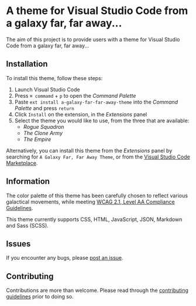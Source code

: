 # A theme for Visual Studio Code from a galaxy far, far away...

The aim of this project is to provide users with a theme for Visual Studio Code from a galaxy far, far away...

## Installation

To install this theme, follow these steps:

1. Launch Visual Studio Code
2. Press `⌘ commamd` + `p` to open the _Command Palette_
3. Paste `ext install a-galaxy-far-far-away-theme` into the _Command Palette_ and press `return`
4. Click `Install` on the extension, in the _Extensions_ panel
5. Select the theme you would like to use, from the three that are available:
   - _Rogue Squadron_
   - _The Clone Army_
   - _The Empire_

Alternatively, you can install this theme from the _Extensions_ panel by searching for
`A Galaxy Far, Far Away Theme`, or from the [Visual Studio Code Marketplace](https://marketplace.visualstudio.com/items?itemName=DanMad.a-galaxy-far-far-away).

## Information

The color palette of this theme has been carefully chosen to reflect various galactical movements, while meeting [WCAG 2.1, Level AA Compliance Guidelines](https://www.w3.org/TR/WCAG21/).

This theme currently supports CSS, HTML, JavaScript, JSON, Markdown and Sass (SCSS).

## Issues

If you encounter any bugs, please [post an issue](https://github.com/DanMad/a-galaxy-far-far-away-theme/issues).

## Contributing

Contributions are more than welcome. Please read through the [contributing guidelines](https://github.com/DanMad/a-galaxy-far-far-away-theme/blob/release/v1.0.0/CONTRIBUTING.md) prior to doing so.
